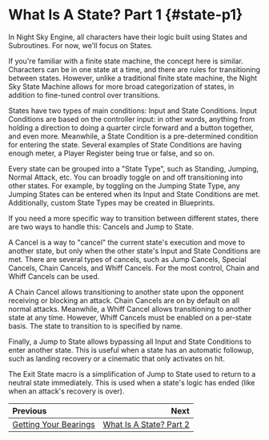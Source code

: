 What Is A State? Part 1 {#state-p1}
===================

In Night Sky Engine, all characters have their logic built using States and Subroutines. For now, we'll focus on States.

If you're familiar with a finite state machine, the concept here is similar. Characters can be in one state at a time, and there are rules for transitioning between states. However, unlike a traditional finite state machine, the Night Sky State Machine allows for more broad categorization of states, in addition to fine-tuned control over transitions.

States have two types of main conditions: Input and State Conditions. Input Conditions are based on the controller input: in other words, anything from holding a direction to doing a quarter circle forward and a button together, and even more. Meanwhile, a State Condition is a pre-determined condition for entering the state. Several examples of State Conditions are having enough meter, a Player Register being true or false, and so on.

Every state can be grouped into a "State Type", such as Standing, Jumping, Normal Attack, etc. You can broadly toggle on and off transitioning into other states. For example, by toggling on the Jumping State Type, any Jumping States can be entered when its Input and State Conditions are met. Additionally, custom State Types may be created in Blueprints.

If you need a more specific way to transition between different states, there are two ways to handle this: Cancels and Jump to State.

A Cancel is a way to "cancel" the current state's execution and move to another state, but only when the other state's Input and State Conditions are met. There are several types of cancels, such as Jump Cancels, Special Cancels, Chain Cancels, and Whiff Cancels. For the most control, Chain and Whiff Cancels can be used.

A Chain Cancel allows transitioning to another state upon the opponent receiving or blocking an attack. Chain Cancels are on by default on all normal attacks. Meanwhile, a Whiff Cancel allows transitioning to another state at any time. However, Whiff Cancels must be enabled on a per-state basis. The state to transition to is specified by name.

Finally, a Jump to State allows bypassing all Input and State Conditions to enter another state. This is useful when a state has an automatic followup, such as landing recovery or a cinematic that only activates on hit.

The Exit State macro is a simplification of Jump to State used to return to a neutral state immediately. This is used when a state's logic has ended (like when an attack's recovery is over).

| Previous          |                              Next |
|:------------------|----------------------------------:|
| [Getting Your Bearings](bearings.md) | [What Is A State? Part 2](state-p2.md) |